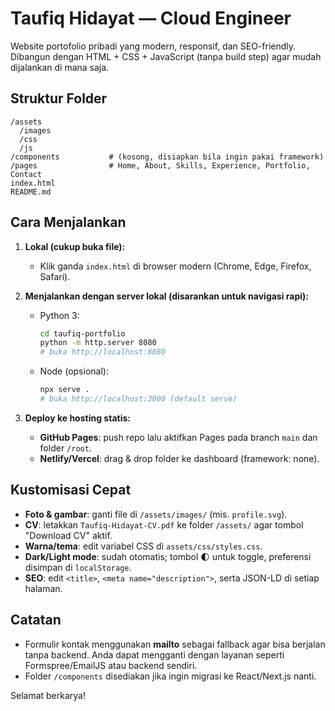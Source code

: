 
# Taufiq Hidayat — Cloud Engineer

Website portofolio pribadi yang modern, responsif, dan SEO-friendly. Dibangun dengan HTML + CSS + JavaScript (tanpa build step) agar mudah dijalankan di mana saja.

## Struktur Folder
```
/assets
  /images
  /css
  /js
/components           # (kosong, disiapkan bila ingin pakai framework)
/pages                # Home, About, Skills, Experience, Portfolio, Contact
index.html
README.md
```

## Cara Menjalankan
1. **Lokal (cukup buka file):**
   - Klik ganda `index.html` di browser modern (Chrome, Edge, Firefox, Safari).

2. **Menjalankan dengan server lokal (disarankan untuk navigasi rapi):**
   - Python 3:
     ```bash
     cd taufiq-portfolio
     python -m http.server 8080
     # buka http://localhost:8080
     ```
   - Node (opsional):
     ```bash
     npx serve .
     # buka http://localhost:3000 (default serve)
     ```

3. **Deploy ke hosting statis:**
   - **GitHub Pages**: push repo lalu aktifkan Pages pada branch `main` dan folder `/root`.
   - **Netlify/Vercel**: drag & drop folder ke dashboard (framework: none).

## Kustomisasi Cepat
- **Foto & gambar**: ganti file di `/assets/images/` (mis. `profile.svg`).
- **CV**: letakkan `Taufiq-Hidayat-CV.pdf` ke folder `/assets/` agar tombol "Download CV" aktif.
- **Warna/tema**: edit variabel CSS di `assets/css/styles.css`.
- **Dark/Light mode**: sudah otomatis; tombol 🌓 untuk toggle, preferensi disimpan di `localStorage`.
- **SEO**: edit `<title>`, `<meta name="description">`, serta JSON-LD di setiap halaman.

## Catatan
- Formulir kontak menggunakan **mailto** sebagai fallback agar bisa berjalan tanpa backend. Anda dapat mengganti dengan layanan seperti Formspree/EmailJS atau backend sendiri.
- Folder `/components` disediakan jika ingin migrasi ke React/Next.js nanti.

Selamat berkarya!
